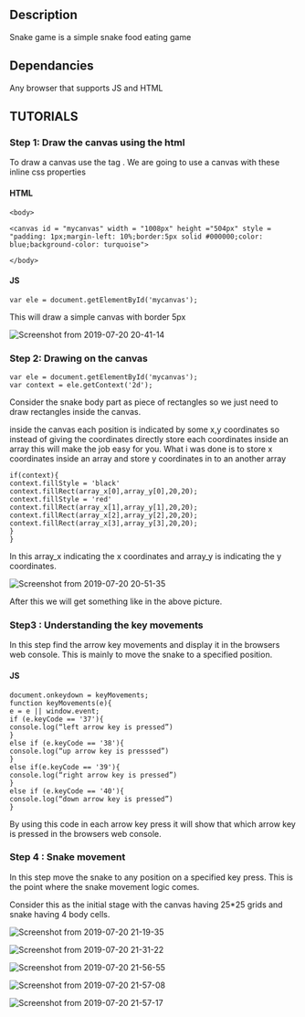 
## Description
Snake game is a simple snake food eating game

## Dependancies

Any browser that supports JS and HTML 

## TUTORIALS

### Step 1: Draw the canvas using the html

To draw a canvas use the <canvas>  tag . We are going to use a canvas with these inline css properties

#### HTML

```
<body>

<canvas id = "mycanvas" width = "1008px" height ="504px" style = "padding: 1px;margin-left: 10%;border:5px solid #000000;color: blue;background-color: turquoise">

</body>
```

#### JS

```
var ele = document.getElementById('mycanvas');
```

This will draw a simple canvas with border 5px

![Screenshot from 2019-07-20 20-41-14](https://user-images.githubusercontent.com/26246256/61580374-022fa400-ab2f-11e9-99a7-e3d299a6d937.png)

### Step 2: Drawing on the canvas

```
var ele = document.getElementById('mycanvas');
var context = ele.getContext('2d');
```
Consider the snake body part as piece of rectangles so we just need to draw rectangles inside the canvas.

inside the canvas each position is indicated by some x,y coordinates so instead of giving the coordinates directly store each coordinates inside an array this will make the job easy for you. What i was done is to store x coordinates inside an array and store y coordinates in to an another array

```
if(context){
context.fillStyle = 'black'
context.fillRect(array_x[0],array_y[0],20,20);
context.fillStyle = 'red'
context.fillRect(array_x[1],array_y[1],20,20);
context.fillRect(array_x[2],array_y[2],20,20);
context.fillRect(array_x[3],array_y[3],20,20);
}
}
```

In this array_x indicating the x coordinates and array_y is indicating the y coordinates.

![Screenshot from 2019-07-20 20-51-35](https://user-images.githubusercontent.com/26246256/61580486-58e9ad80-ab30-11e9-9481-1a15f6618a86.png)

After this we will get something like in the above picture.

### Step3 : Understanding the key movements

In this step find the arrow key movements and display it in the browsers web console. This is mainly to move the snake to a specified position.

#### JS

``````
document.onkeydown = keyMovements;
function keyMovements(e){ 
e = e || window.event;
if (e.keyCode == '37'){
console.log(“left arrow key is pressed”)
}
else if (e.keyCode == '38'){
console.log(“up arrow key is presssed”)
}
else if(e.keyCode == '39'){
console.log(“right arrow key is pressed”)
}
else if (e.keyCode == '40'){
console.log(“down arrow key is pressed”)
}
``````
By using this code in each arrow key press it will show that which arrow key is pressed in the browsers web console.

### Step 4 : Snake movement

In this step move the snake to any position on a specified key press. This is the point where the snake movement logic comes.

Consider this as the initial stage with the canvas having 25*25 grids and snake having 4 body cells.

![Screenshot from 2019-07-20 21-19-35](https://user-images.githubusercontent.com/26246256/61580871-643ed800-ab34-11e9-8e3c-a0ede1c374da.png)

![Screenshot from 2019-07-20 21-31-22](https://user-images.githubusercontent.com/26246256/61580963-c4824980-ab35-11e9-836f-fdb3ef76c9ac.png)

![Screenshot from 2019-07-20 21-56-55](https://user-images.githubusercontent.com/26246256/61581231-65becf00-ab39-11e9-8e3d-1bc0cf9b374c.png)

![Screenshot from 2019-07-20 21-57-08](https://user-images.githubusercontent.com/26246256/61581232-6a838300-ab39-11e9-8006-70c999776be8.png)

![Screenshot from 2019-07-20 21-57-17](https://user-images.githubusercontent.com/26246256/61581235-6eafa080-ab39-11e9-8913-ce26f9e16bbf.png)

    
